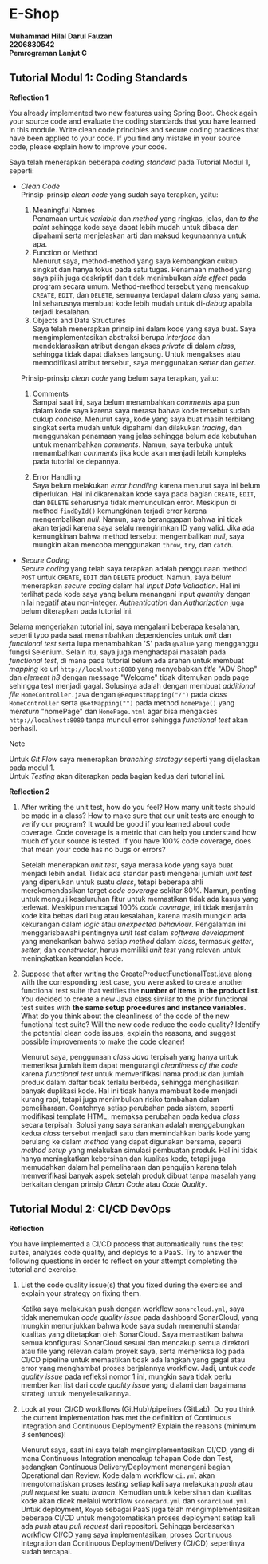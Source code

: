 # **E-Shop**
**Muhammad Hilal Darul Fauzan**<br/>
**2206830542**<br/>
**Pemrograman Lanjut C**<br/>

## **Tutorial Modul 1: Coding Standards**

**Reflection 1**

You already implemented two new features using Spring Boot. Check again your source code and evaluate the coding standards that you have learned in this module. Write clean code principles and secure coding practices that have been applied to your code. If you find any mistake in your source code, please explain how to improve your code.

Saya telah menerapkan beberapa *coding standard* pada Tutorial Modul 1, seperti:

* *Clean Code* <br/>
    Prinsip-prinsip *clean code* yang sudah saya terapkan, yaitu:
    1. Meaningful Names <br/>
        Penamaan untuk *variable* dan *method* yang ringkas, jelas, dan *to the point* sehingga kode saya dapat lebih mudah untuk dibaca dan dipahami serta menjelaskan arti dan maksud kegunaannya untuk apa.
    2. Function or Method <br/>
        Menurut saya, method-method yang saya kembangkan cukup singkat dan hanya fokus pada satu tugas. Penamaan method yang saya pilih juga deskriptif dan tidak menimbulkan *side effect* pada program secara umum. Method-method tersebut yang mencakup `CREATE`, `EDIT`, dan `DELETE`, semuanya terdapat dalam *class* yang sama. Ini seharusnya membuat kode lebih mudah untuk di-*debug* apabila terjadi kesalahan.
    3. Objects and Data Structures <br/>
        Saya telah menerapkan prinsip ini dalam kode yang saya buat. Saya mengimplementasikan abstraksi berupa *interface* dan mendeklarasikan atribut dengan akses *private* di dalam *class*, sehingga tidak dapat diakses langsung. Untuk mengakses atau memodifikasi atribut tersebut, saya menggunakan *setter* dan *getter*.

    Prinsip-prinsip *clean code* yang belum saya terapkan, yaitu:
    1. Comments        
        Sampai saat ini, saya belum menambahkan *comments* apa pun dalam kode saya karena saya merasa bahwa kode tersebut sudah cukup *concise*. Menurut saya, kode yang saya buat masih terbilang singkat serta mudah untuk dipahami dan dilakukan *tracing*, dan menggunakan penamaan yang jelas sehingga belum ada kebutuhan untuk menambahkan *comments*. Namun, saya terbuka untuk menambahkan *comments* jika kode akan menjadi lebih kompleks pada tutorial ke depannya.
        
    2. Error Handling <br/>
        Saya belum melakukan *error handling* karena menurut saya ini belum diperlukan. Hal ini dikarenakan kode saya pada bagian `CREATE`, `EDIT`, dan `DELETE` seharusnya tidak memunculkan error. Meskipun di method `findById()` kemungkinan terjadi error karena mengembalikan *null*. Namun, saya beranggapan bahwa ini tidak akan terjadi karena saya selalu mengirimkan ID yang valid. Jika ada kemungkinan bahwa method tersebut mengembalikan *null*, saya mungkin akan mencoba menggunakan `throw`, `try`, dan `catch`.

* *Secure Coding* <br/>
*Secure coding* yang telah saya terapkan adalah penggunaan method `POST` untuk `CREATE`, `EDIT` dan `DELETE` product. Namun, saya belum menerapkan *secure coding* dalam hal *Input Data Validation*. Hal ini terlihat pada kode saya yang belum menangani input *quantity* dengan nilai negatif atau non-integer. *Authentication* dan *Authorization* juga belum diterapkan pada tutorial ini.

Selama mengerjakan tutorial ini, saya mengalami beberapa kesalahan, seperti typo pada saat menambahkan dependencies untuk *unit* dan *functional test* serta lupa menambahkan '$' pada `@Value` yang mengganggu fungsi Selenium. Selain itu, saya juga menghadapai masalah pada *functional test*, di mana pada tutorial belum ada arahan untuk membuat *mapping* ke url `http://localhost:8080` yang menyebabkan *title* "ADV Shop" dan *element h3* dengan message "Welcome" tidak ditemukan pada page sehingga test menjadi gagal. Solusinya adalah dengan membuat *additional file* `HomeController.java` dengan `@RequestMapping("/")` pada *class* `HomeController` serta `@GetMapping("")` pada method `homePage()` yang me*return* "homePage" dan `HomePage.html` agar bisa mengakses `http://localhost:8080` tanpa muncul error sehingga *functional test* akan berhasil.

> [!NOTE]
> Untuk *Git Flow* saya menerapkan *branching strategy* seperti yang dijelaskan pada modul 1. <br/>
> Untuk *Testing* akan diterapkan pada bagian kedua dari tutorial ini.

**Reflection 2**

1. After writing the unit test, how do you feel? How many unit tests should be made in a class? How to make sure that our unit tests are enough to verify our program? It would be good if you learned about code coverage. Code coverage is a metric that can help you understand how much of your source is tested. If you have 100% code coverage, does that mean your code has no bugs or errors?

    Setelah menerapkan *unit test*, saya merasa kode yang saya buat menjadi lebih andal. Tidak ada standar pasti mengenai jumlah *unit test* yang diperlukan untuk suatu *class*, tetapi beberapa ahli merekomendasikan target *code coverage* sekitar 80%. Namun, penting untuk menguji keseluruhan fitur untuk memastikan tidak ada kasus yang terlewat. Meskipun mencapai 100% *code coverage*, ini tidak menjamin kode kita bebas dari bug atau kesalahan, karena masih mungkin ada kekurangan dalam *logic* atau *unexpected behaviour*. Pengalaman ini menggarisbawahi pentingnya *unit test* dalam *software development* yang menekankan bahwa setiap *method* dalam *class*, termasuk *getter*, *setter*, dan *constructor*, harus memiliki *unit test* yang relevan untuk meningkatkan keandalan kode.

2. Suppose that after writing the CreateProductFunctionalTest.java along with the corresponding test case, you were asked to create another functional test suite that verifies the **number of items in the product list**. You decided to create a new Java class similar to the prior functional test suites with **the same setup procedures and instance variables**. What do you think about the cleanliness of the code of the new functional test suite? Will the new code reduce the code quality? Identify the potential clean code issues, explain the reasons, and suggest possible improvements to make the code cleaner!

    Menurut saya, penggunaan *class Java* terpisah yang hanya untuk memeriksa jumlah item dapat mengurangi *cleanliness of the code* karena *functional test* untuk memverifikasi nama produk dan jumlah produk dalam daftar tidak terlalu berbeda, sehingga menghasilkan banyak duplikasi kode. Hal ini tidak hanya membuat kode menjadi kurang rapi, tetapi juga menimbulkan risiko tambahan dalam pemeliharaan. Contohnya setiap perubahan pada sistem, seperti modifikasi template HTML, memaksa perubahan pada kedua *class* secara terpisah. Solusi yang saya sarankan adalah menggabungkan kedua *class* tersebut menjadi satu dan memindahkan baris kode yang berulang ke dalam *method* yang dapat digunakan bersama, seperti *method setup* yang melakukan simulasi pembuatan produk. Hal ini tidak hanya meningkatkan kebersihan dan kualitas kode, tetapi juga memudahkan dalam hal pemeliharaan dan pengujian karena telah memverifikasi banyak aspek setelah produk dibuat tanpa masalah yang berkaitan dengan prinsip *Clean Code* atau *Code Quality*.

## **Tutorial Modul 2: CI/CD DevOps**

**Reflection**

You have implemented a CI/CD process that automatically runs the test suites, analyzes code quality, and deploys to a PaaS. Try to answer the following questions in order to reflect on your attempt completing the tutorial and exercise.
1. List the code quality issue(s) that you fixed during the exercise and explain your strategy on fixing them.

    Ketika saya melakukan push dengan workflow `sonarcloud.yml`, saya tidak menemukan *code quality issue* pada dashboard SonarCloud, yang mungkin menunjukkan bahwa kode saya sudah memenuhi standar kualitas yang ditetapkan oleh SonarCloud. Saya memastikan bahwa semua konfigurasi SonarCloud sesuai dan mencakup semua direktori atau file yang relevan dalam proyek saya, serta memeriksa log pada CI/CD pipeline untuk memastikan tidak ada langkah yang gagal atau error yang menghambat proses berjalannya workflow. Jadi, untuk *code quality issue* pada refleksi nomor 1 ini, mungkin saya tidak perlu memberikan list dari *code quality issue* yang dialami dan bagaimana strategi untuk menyelesaikannya.

2. Look at your CI/CD workflows (GitHub)/pipelines (GitLab). Do you think the current implementation has met the definition of Continuous Integration and Continuous Deployment? Explain the reasons (minimum 3 sentences)!

    Menurut saya, saat ini saya telah mengimplementasikan CI/CD, yang di mana Continuous Integration mencakup tahapan Code dan Test, sedangkan Continuous Delivery/Deployment menangani bagian Operational dan Review. Kode dalam workflow `ci.yml` akan mengotomatiskan proses *testing* setiap kali saya melakukan *push* atau *pull request* ke suatu *branch*. Kemudian untuk kebersihan dan kualitas kode akan dicek melalui workflow `scorecard.yml` dan `sonarcloud.yml`. Untuk deployment, `Koyeb` sebagai PaaS juga telah mengimplementasikan beberapa CI/CD untuk mengotomatiskan proses deployment setiap kali ada *push* atau *pull request* dari repositori. Sehingga berdasarkan workflow CI/CD yang saya implementasikan, proses Continuous Integration dan Continuous Deployment/Delivery (CI/CD) sepertinya sudah tercapai.